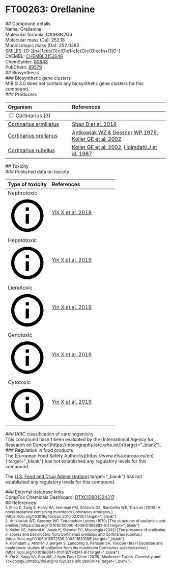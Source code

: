 
# FT00263: Orellanine
<div class="molecule_image" style="float:left">
<img data-smiles= [O-][N+]1=CC=C(O)C(O)=C1C1=C(O)C(O)=CC=[N+]1[O-] data-smiles-options="{ 'width': 350, 'height': 350 }" />
</div>
## Compound details
<div style="overflow:hidden">
Name: Orellanine<br>
Molecular formula: C10H8N2O6<br>
Molecular mass (Da): 252.18<br>
Monoisotopic mass (Da): 252.0382<br>
<div class="break_all">
SMILES: [O-][n+]1ccc(O)c(O)c1-c1c(O)c(O)cc[n+]1[O-]<br>
</div>
        ChEMBL: <a href=https://www.ebi.ac.uk/chembl/compound_report_card/CHEMBL2152646 target="_blank">CHEMBL2152646</a><br>
        ChemSpider: <a href=https://www.chemspider.com/Chemical-Structure.80848.html target="_blank">80848</a><br>
        PubChem: <a href=https://pubchem.ncbi.nlm.nih.gov/compound/89579 target="_blank">89579</a><br>
</div>

<div markdown="block" class="section">
## Biosynthesis
<div markdown="block" class="subsection">
### Biosynthetic gene clusters
<div markdown="block" class="indented_block">
MIBiG 3.0 does not contain any biosynthetic gene clusters for this compound.
</div>
</div>

<div markdown="block" class="subsection">
### Producers
<table>
<thead>
<tr>
<th style="text-align: left;" role="columnheader" width="40%" data-sort-default>Organism</th>
<th style="text-align: left;" role="columnheader" width="60%">References</th>
</tr>
</thead>
        <tbody class="header">
        <tr>
        <td style="text-align: left;" colspan="2">
        <input type="checkbox" data-toggle="toggle" id=Cortinarius>
        <label for=Cortinarius>Cortinarius (3)</label>
        </td>
        </tr>
        </tbody>
        <tbody class="hide">
                <tr>
                <td style="text-align: left;"><a href="https://www.ncbi.nlm.nih.gov/Taxonomy/Browser/wwwtax.cgi?mode=Info&id=70562" target="_blank">Cortinarius armillatus</a></td>
                <td style="text-align: left;"><a href="#REF00451">Shao D et al. 2016</a></td>
                </tr>
                <tr>
                <td style="text-align: left;"><a href="https://www.ncbi.nlm.nih.gov/Taxonomy/Browser/wwwtax.cgi?mode=Info&id=165401" target="_blank">Cortinarius orellanus</a></td>
                <td style="text-align: left;"><a href="#REF00452">Antkowiak WZ &amp; Gessner WP 1979</a>, <a href="#REF00453">Koller GE et al. 2002</a></td>
                </tr>
                <tr>
                <td style="text-align: left;"><a href="https://www.ncbi.nlm.nih.gov/Taxonomy/Browser/wwwtax.cgi?mode=Info&id=86073" target="_blank">Cortinarius rubellus</a></td>
                <td style="text-align: left;"><a href="#REF00453">Koller GE et al. 2002</a>, <a href="#REF00454">Holmdahl J et al. 1987</a></td>
                </tr>
        </tbody>
</table>
</div>
</div>

<div markdown="block" class="section">
## Toxicity
<div markdown="block" class="subsection">
### Published data on toxicity
<table>
<thead>
<tr>
<th style="text-align: left;" role="columnheader" width="40%" data-sort-default>Type of toxicity</th>
<th style="text-align: left;" role="columnheader" width="60%">References</th>
</tr>
</thead>
<tbody>
<tr>
<td style="text-align: left;">Nephrotoxic <span class="twemoji" title="Toxic to the kidneys"><svg xmlns="http://www.w3.org/2000/svg" viewBox="0 0 24 24"><path d="M11 9h2V7h-2m1 13c-4.41 0-8-3.59-8-8s3.59-8 8-8 8 3.59 8 8-3.59 8-8 8m0-18A10 10 0 0 0 2 12a10 10 0 0 0 10 10 10 10 0 0 0 10-10A10 10 0 0 0 12 2m-1 15h2v-6h-2v6Z"></path></svg></span></td>
<td style="text-align: left;"><a href="#REF00192">Yin X et al. 2019</a></td>
</tr>
<tr>
<td style="text-align: left;">Hepatotoxic <span class="twemoji" title="Toxic to the liver"><svg xmlns="http://www.w3.org/2000/svg" viewBox="0 0 24 24"><path d="M11 9h2V7h-2m1 13c-4.41 0-8-3.59-8-8s3.59-8 8-8 8 3.59 8 8-3.59 8-8 8m0-18A10 10 0 0 0 2 12a10 10 0 0 0 10 10 10 10 0 0 0 10-10A10 10 0 0 0 12 2m-1 15h2v-6h-2v6Z"></path></svg></span></td>
<td style="text-align: left;"><a href="#REF00192">Yin X et al. 2019</a></td>
</tr>
<tr>
<td style="text-align: left;">Lienotoxic <span class="twemoji" title="Toxic to the spleen"><svg xmlns="http://www.w3.org/2000/svg" viewBox="0 0 24 24"><path d="M11 9h2V7h-2m1 13c-4.41 0-8-3.59-8-8s3.59-8 8-8 8 3.59 8 8-3.59 8-8 8m0-18A10 10 0 0 0 2 12a10 10 0 0 0 10 10 10 10 0 0 0 10-10A10 10 0 0 0 12 2m-1 15h2v-6h-2v6Z"></path></svg></span></td>
<td style="text-align: left;"><a href="#REF00192">Yin X et al. 2019</a></td>
</tr>
<tr>
<td style="text-align: left;">Genotoxic <span class="twemoji" title="Is able to cause DNA damage"><svg xmlns="http://www.w3.org/2000/svg" viewBox="0 0 24 24"><path d="M11 9h2V7h-2m1 13c-4.41 0-8-3.59-8-8s3.59-8 8-8 8 3.59 8 8-3.59 8-8 8m0-18A10 10 0 0 0 2 12a10 10 0 0 0 10 10 10 10 0 0 0 10-10A10 10 0 0 0 12 2m-1 15h2v-6h-2v6Z"></path></svg></span></td>
<td style="text-align: left;"><a href="#REF00192">Yin X et al. 2019</a></td>
</tr>
<tr>
<td style="text-align: left;">Cytotoxic <span class="twemoji" title="Toxic to cells"><svg xmlns="http://www.w3.org/2000/svg" viewBox="0 0 24 24"><path d="M11 9h2V7h-2m1 13c-4.41 0-8-3.59-8-8s3.59-8 8-8 8 3.59 8 8-3.59 8-8 8m0-18A10 10 0 0 0 2 12a10 10 0 0 0 10 10 10 10 0 0 0 10-10A10 10 0 0 0 12 2m-1 15h2v-6h-2v6Z"></path></svg></span></td>
<td style="text-align: left;"><a href="#REF00192">Yin X et al. 2019</a></td>
</tr>
</tbody>
</table>
</div>

<div markdown="block" class="subsection">
### IARC classification of carcinogenicity
<div markdown="block" class="indented_block">
This compound hasn't been evaluated by the [International Agency for Research on Cancer](https://monographs.iarc.who.int/){:target="_blank"}.<br>
</div>
</div>

<div markdown="block" class="subsection">
### Regulation in food products
<div markdown="block" class="indented_block">
The [European Food Safety Authority](https://www.efsa.europa.eu/en){:target="_blank"} has not established any regulatory levels for this compound. <br>

The [U.S. Food and Drug Administration](https://www.fda.gov/){:target="_blank"} has not established any regulatory levels for this compound. <br>

</div>
</div>

<div markdown="block" class="subsection">
### External database links
<div markdown="block" class="indented_block">
CompTox Chemicals Dashboard: <a href=https://comptox.epa.gov/dashboard/chemical/details/DTXCID901324317 target="_blank">DTXCID901324317</a><br>
</div>
</div>
</div>

<div markdown="block" class="section">
## References
<div markdown="block" style="font-size: smaller;">
<span id=REF00451>
1. Shao D, Tang S, Healy RA, Imerman PM, Schrunk DE, Rumbeiha WK, Toxicon (2016) [A novel orellanine containing mushroom Cortinarius armillatus.](https://doi.org/10.1016/j.toxicon.2016.02.010){:target="_blank"}<br>
</span>

<span id=REF00452>
2. Antkowiak WZ, Gessner WP, Tetrahedron Letters (1979) [The structures of orellanine and orelline.](https://doi.org/10.1016/S0040-4039(01)86882-9){:target="_blank"}<br>
</span>

<span id=REF00453>
3. Koller GE, Høiland K, Janak K, Størmer FC, Mycologia (2002) [The presence of orellanine in spores and basidiocarp from Cortinarius orellanus and Cortinarius rubellus.](https://doi.org/10.1080/15572536.2003.11833168){:target="_blank"}<br>
</span>

<span id=REF00454>
4. Holmdahl J, Ahlmén J, Bergek S, Lundberg S, Persson SA, Toxicon (1987) [Isolation and nephrotoxic studies of orellanine from the mushroom Cortinarius speciosissimus.](https://doi.org/10.1016/0041-0101(87)90241-8){:target="_blank"}<br>
</span>

<span id=REF00192>
5. Yin X, Yang AA, Gao JM, J Agric Food Chem (2019) [Mushroom Toxins: Chemistry and Toxicology.](https://doi.org/10.1021/acs.jafc.9b00414){:target="_blank"}<br>
</span>

</div>
</div>

<script type="text/javascript" src="https://unpkg.com/smiles-drawer@2.0.1/dist/smiles-drawer.min.js"></script>
<script>
    SmiDrawer.apply();
</script>